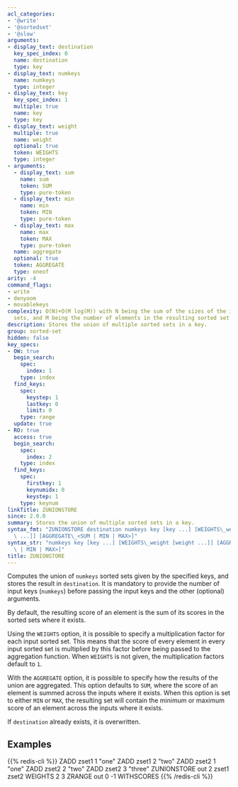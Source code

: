```yaml
---
acl_categories:
- '@write'
- '@sortedset'
- '@slow'
arguments:
- display_text: destination
  key_spec_index: 0
  name: destination
  type: key
- display_text: numkeys
  name: numkeys
  type: integer
- display_text: key
  key_spec_index: 1
  multiple: true
  name: key
  type: key
- display_text: weight
  multiple: true
  name: weight
  optional: true
  token: WEIGHTS
  type: integer
- arguments:
  - display_text: sum
    name: sum
    token: SUM
    type: pure-token
  - display_text: min
    name: min
    token: MIN
    type: pure-token
  - display_text: max
    name: max
    token: MAX
    type: pure-token
  name: aggregate
  optional: true
  token: AGGREGATE
  type: oneof
arity: -4
command_flags:
- write
- denyoom
- movablekeys
complexity: O(N)+O(M log(M)) with N being the sum of the sizes of the input sorted
  sets, and M being the number of elements in the resulting sorted set.
description: Stores the union of multiple sorted sets in a key.
group: sorted-set
hidden: false
key_specs:
- OW: true
  begin_search:
    spec:
      index: 1
    type: index
  find_keys:
    spec:
      keystep: 1
      lastkey: 0
      limit: 0
    type: range
  update: true
- RO: true
  access: true
  begin_search:
    spec:
      index: 2
    type: index
  find_keys:
    spec:
      firstkey: 1
      keynumidx: 0
      keystep: 1
    type: keynum
linkTitle: ZUNIONSTORE
since: 2.0.0
summary: Stores the union of multiple sorted sets in a key.
syntax_fmt: "ZUNIONSTORE destination numkeys key [key ...] [WEIGHTS\_weight\n  [weight\
  \ ...]] [AGGREGATE\_<SUM | MIN | MAX>]"
syntax_str: "numkeys key [key ...] [WEIGHTS\_weight [weight ...]] [AGGREGATE\_<SUM\
  \ | MIN | MAX>]"
title: ZUNIONSTORE
---
```

Computes the union of `numkeys` sorted sets given by the specified keys, and
stores the result in `destination`.
It is mandatory to provide the number of input keys (`numkeys`) before passing
the input keys and the other (optional) arguments.

By default, the resulting score of an element is the sum of its scores in the
sorted sets where it exists.

Using the `WEIGHTS` option, it is possible to specify a multiplication factor
for each input sorted set.
This means that the score of every element in every input sorted set is
multiplied by this factor before being passed to the aggregation function.
When `WEIGHTS` is not given, the multiplication factors default to `1`.

With the `AGGREGATE` option, it is possible to specify how the results of the
union are aggregated.
This option defaults to `SUM`, where the score of an element is summed across
the inputs where it exists.
When this option is set to either `MIN` or `MAX`, the resulting set will contain
the minimum or maximum score of an element across the inputs where it exists.

If `destination` already exists, it is overwritten.

## Examples

{{% redis-cli %}}
ZADD zset1 1 "one"
ZADD zset1 2 "two"
ZADD zset2 1 "one"
ZADD zset2 2 "two"
ZADD zset2 3 "three"
ZUNIONSTORE out 2 zset1 zset2 WEIGHTS 2 3
ZRANGE out 0 -1 WITHSCORES
{{% /redis-cli %}}


